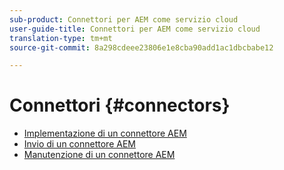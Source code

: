 ```yaml
---
sub-product: Connettori per AEM come servizio cloud
user-guide-title: Connettori per AEM come servizio cloud
translation-type: tm+mt
source-git-commit: 8a298cdeee23806e1e8cba90add1ac1dbcbabe12

---
```



# Connettori {#connectors}

+ [Implementazione di un connettore AEM](implement.md)
+ [Invio di un connettore AEM](submit.md)
+ [Manutenzione di un connettore AEM](maintain.md)

